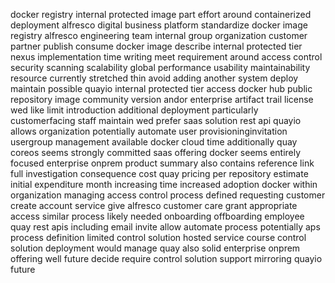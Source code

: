 docker registry internal protected image part effort around containerized deployment alfresco digital business platform standardize docker image registry alfresco engineering team internal group organization customer partner publish consume docker image describe internal protected tier nexus implementation time writing meet requirement around access control security scanning scalability global performance usability maintainability resource currently stretched thin avoid adding another system deploy maintain possible quayio internal protected tier access docker hub public repository image community version andor enterprise artifact trail license wed like limit introduction additional deployment particularly customerfacing staff maintain wed prefer saas solution rest api quayio allows organization potentially automate user provisioninginvitation usergroup management available docker cloud time additionally quay coreos seems strongly committed saas offering docker seems entirely focused enterprise onprem product summary also contains reference link full investigation consequence cost quay pricing per repository estimate initial expenditure month increasing time increased adoption docker within organization managing access control process defined requesting customer create account service give alfresco customer care grant appropriate access similar process likely needed onboarding offboarding employee quay rest apis including email invite allow automate process potentially aps process definition limited control solution hosted service course control solution deployment would manage quay also solid enterprise onprem offering well future decide require control solution support mirroring quayio future